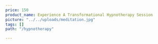 ```yaml
---
price: 150
product_name: Experience A Transformational Hypnotherapy Session
picture: "../../uploads/meditation.jpg"
tags: []
path: "/hypnotherapy"

---
```

